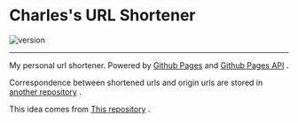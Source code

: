 # Charles's URL Shortener


![version](https://img.shields.io/badge/Version-%200.0.1-orange.svg)

----------

My personal url shortener. Powered by [Github Pages](https://pages.github.com/) and [Github Pages API](https://docs.github.com/en/free-pro-team@latest/rest/reference/repos#pages) .

Correspondence between shortened urls and origin urls are stored in [another repository](https://github.com/paxinla/gh-pages-url-shortener-db) . 

This idea comes from [This repository](https://github.com/nelsontky/gh-pages-url-shortener) .
